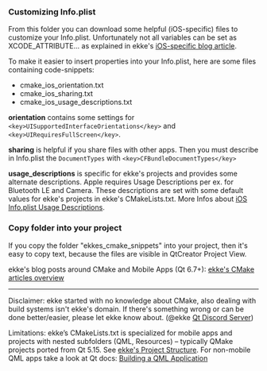 ### Customizing Info.plist
From this folder you can download some helpful (iOS-specific) files to customize your Info.plist. Unfortunately not all variables can be set as XCODE_ATTRIBUTE... as explained in ekke's [iOS-specific blog article](https://t1p.de/ekkeCMakeIOS). 

To make it easier to insert properties into your Info.plist, here are some files containing code-snippets:

* cmake\_ios\_orientation.txt
* cmake\_ios\_sharing.txt
* cmake\_ios\_usage_descriptions.txt

**orientation** contains some settings for ```<key>UISupportedInterfaceOrientations</key>``` and ```<key>UIRequiresFullScreen</key>```.

**sharing** is helpful if you share files with other apps. Then you must describe in Info.plist the ```DocumentTypes``` with ```<key>CFBundleDocumentTypes</key>```

**usage_descriptions** is specific for ekke's projects and provides some alternate descriptions. Apple requires Usage Descriptions per ex. for Bluetooth LE and Camera. These descriptions are set with some default values for ekke's projects in ekke's CMakeLists.txt. More Infos about [iOS Info.plist Usage Descriptions](https://t1p.de/ekkeCMakeIOS).

### Copy folder into your project
If you copy the folder "ekkes\_cmake\_snippets" into your project, then it's easy to copy text, because the files are visible in QtCreator Project View.


ekke's blog posts around CMake and Mobile Apps (Qt 6.7+): [ekke's CMake articles overview](https://t1p.de/ekkeCMakeMobileApps)

---
Disclaimer:
ekke started with no knowledge about CMake, also dealing with build systems isn't ekke's domain. If there's something wrong or can be done better/easier, please let ekke know about. (@ekke [Qt Discord Server](https://discord.gg/ykrgHtFGTA))

Limitations:
ekke’s CMakeLists.txt is specialized for mobile apps and projects with nested subfolders (QML, Resources) – typically QMake projects ported from Qt 5.15. See [ekke's Project Structure](https://t1p.de/ekkesProjectStructure).
For non-mobile QML apps take a look at Qt docs: [Building a QML Application](https://doc.qt.io/qt-6/cmake-build-qml-application.html)